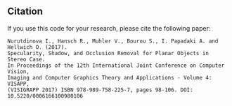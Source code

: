 Citation
------------------------
If you use this code for your research, please cite the following paper:

	Nurutdinova I., Hansch R., Muhler V., Bourou S., I. Papadaki A. and Hellwich O. (2017). 
	Specularity, Shadow, and Occlusion Removal for Planar Objects in Stereo Case.
	In Proceedings of the 12th International Joint Conference on Computer Vision, 
	Imaging and Computer Graphics Theory and Applications - Volume 4: VISAPP, 
	(VISIGRAPP 2017) ISBN 978-989-758-225-7, pages 98-106. DOI: 10.5220/0006166100980106
